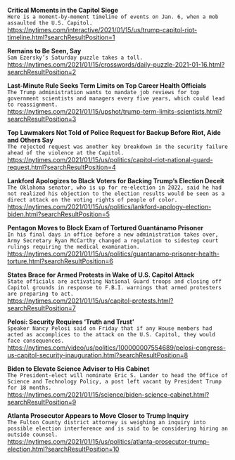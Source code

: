 **Critical Moments in the Capitol Siege**\
`Here is a moment-by-moment timeline of events on Jan. 6, when a mob assaulted the U.S. Capitol.`\
https://nytimes.com/interactive/2021/01/15/us/trump-capitol-riot-timeline.html?searchResultPosition=1

**Remains to Be Seen, Say**\
`Sam Ezersky’s Saturday puzzle takes a toll.`\
https://nytimes.com/2021/01/15/crosswords/daily-puzzle-2021-01-16.html?searchResultPosition=2

**Last-Minute Rule Seeks Term Limits on Top Career Health Officials**\
`The Trump administration wants to mandate job reviews for top government scientists and managers every five years, which could lead to reassignment.`\
https://nytimes.com/2021/01/15/upshot/trump-term-limits-scientists.html?searchResultPosition=3

**Top Lawmakers Not Told of Police Request for Backup Before Riot, Aide and Others Say**\
`The rejected request was another key breakdown in the security failure ahead of the violence at the Capitol.`\
https://nytimes.com/2021/01/15/us/politics/capitol-riot-national-guard-request.html?searchResultPosition=4

**Lankford Apologizes to Black Voters for Backing Trump’s Election Deceit**\
`The Oklahoma senator, who is up for re-election in 2022, said he had not realized his objection to the election results would be seen as a direct attack on the voting rights of people of color.`\
https://nytimes.com/2021/01/15/us/politics/lankford-apology-election-biden.html?searchResultPosition=5

**Pentagon Moves to Block Exam of Tortured Guantánamo Prisoner**\
`In his final days in office before a new administration takes over, Army Secretary Ryan McCarthy changed a regulation to sidestep court rulings requiring the medical examination.`\
https://nytimes.com/2021/01/15/us/politics/guantanamo-prisoner-health-torture.html?searchResultPosition=6

**States Brace for Armed Protests in Wake of U.S. Capitol Attack**\
`State officials are activating National Guard troops and closing off Capitol grounds in response to F.B.I. warnings that armed protesters are preparing to act.`\
https://nytimes.com/2021/01/15/us/capitol-protests.html?searchResultPosition=7

**Pelosi: Security Requires ‘Truth and Trust’**\
`Speaker Nancy Pelosi said on Friday that if any House members had acted as accomplices to the attack on the U.S. Capitol, they would face consequences.`\
https://nytimes.com/video/us/politics/100000007554689/pelosi-congress-us-capitol-security-inauguration.html?searchResultPosition=8

**Biden to Elevate Science Adviser to His Cabinet**\
`The President-elect will nominate Eric S. Lander to head the Office of Science and Technology Policy, a post left vacant by President Trump for 18 months.`\
https://nytimes.com/2021/01/15/science/biden-science-cabinet.html?searchResultPosition=9

**Atlanta Prosecutor Appears to Move Closer to Trump Inquiry**\
`The Fulton County district attorney is weighing an inquiry into possible election interference and is said to be considering hiring an outside counsel.`\
https://nytimes.com/2021/01/15/us/politics/atlanta-prosecutor-trump-election.html?searchResultPosition=10

